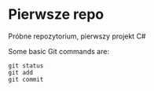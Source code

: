 # Pierwsze repo
Próbne repozytorium, pierwszy projekt C#

Some basic Git commands are:
```
git status
git add
git commit
```
